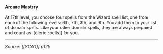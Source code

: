 #### Arcane Mastery

At 17th level, you choose four spells from the Wizard spell list, one from each of the following levels: 6th, 7th, 8th, and 9th. You add them to your list of domain spells. Like your other domain spells, they are always prepared and count as [[cleric spells]] for you.

---

*Source: [[SCAG]] p125*